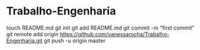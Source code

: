 Trabalho-Engenharia
===================
touch README.md
git init
git add README.md
git commit -m "first commit"
git remote add origin https://github.com/vanessarocha/Trabalho-Engenharia.git
git push -u origin master
